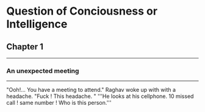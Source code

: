 # Question of Conciousness or Intelligence
## Chapter 1
------------
### An unexpected meeting
-------------------------

"Ooh!... You have a meeting to attend." Raghav woke up with with a headache. "Fuck ! This headache. " '''He looks at his cellphone. 10 missed call ! same number ! Who is this person.'''